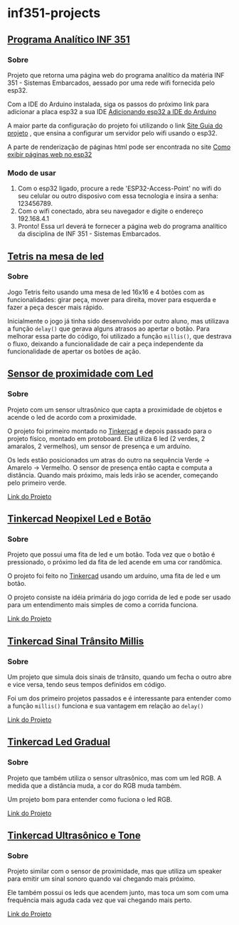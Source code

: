 # inf351-projects

## [Programa Analítico INF 351](https://github.com/PkNeves/inf351-projects/tree/main/esp32_wifi_INF351_analitic_program)
### Sobre
Projeto que retorna uma página web do programa analítico da matéria INF 351 - Sistemas Embarcados, aessado por uma rede wifi fornecida pelo esp32.

Com a IDE do Arduino instalada, siga os passos do próximo link para adicionar a placa esp32 a sua IDE [Adicionando esp32 a IDE do Arduino](https://randomnerdtutorials.com/installing-the-esp32-board-in-arduino-ide-windows-instructions/)

A maior parte da configuração do projeto foi utilizando o link [Site Guia do projeto](https://randomnerdtutorials.com/esp32-client-server-wi-fi/#:~:text=The%20ESP32%20server%20creates%20its,the%20ESP32%20server%20wireless%20network.) , que ensina a configurar um servidor pelo wifi usando o esp32.

A parte de renderização de páginas html pode ser encontrada no site [Como exibir páginas web no esp32](https://randomnerdtutorials.com/esp32-async-web-server-espasyncwebserver-library/)

### Modo de usar
 1. Com o esp32 ligado, procure a rede 'ESP32-Access-Point' no wifi do seu celular ou outro disposivo com essa tecnologia e insira a senha: 123456789.
 2. Com o wifi conectado, abra seu navegador e digite o endereço 192.168.4.1
 3. Pronto! Essa url deverá te fornecer a página web do programa analítico da disciplina de INF 351 - Sistemas Embarcados.

## [Tetris na mesa de led](https://github.com/PkNeves/inf351-projects/tree/main/mesa_led_tetris_millis)

### Sobre

Jogo Tetris feito usando uma mesa de led 16x16 e 4 botões com as funcionalidades: girar peça, mover para direita, mover para esquerda e fazer a peça descer mais rápido.

Inicialmente o jogo já tinha sido desenvolvido por outro aluno, mas utilizava a função `delay()` que gerava alguns atrasos ao apertar o botão. Para melhorar essa parte do código, foi utilizado a função `millis()`, que destrava o fluxo, deixando a funcionalidade de cair a peça independente da funcionalidade de apertar os botões de ação.

## [Sensor de proximidade com Led](https://github.com/PkNeves/inf351-projects/tree/main/sensor_de_proximidade_com_led)

### Sobre

Projeto com um sensor ultrasônico que capta a proximidade de objetos e acende o led de acordo com a proximidade.

O projeto foi primeiro montado no [Tinkercad](tinkercad.com) e depois passado para o projeto físico, montado em protoboard.
Ele utiliza 6 led (2 verdes, 2 amaralos, 2 vermelhos), um sensor de presença e um arduíno.

Os leds estão posicionados um atras do outro na sequência Verde -> Amarelo -> Vermelho. O sensor de presença então capta e computa a distância. Quando mais próximo, mais leds irão se acender, começando pelo primeiro verde.

[Link do Projeto](https://www.tinkercad.com/things/fAI9ovxNcrw-ultrasonicoledgradual/editel?sharecode=pYKlDVMLFdy8B9F-QoZ78CVEZKsYuIm2f86PK23kT5A)

## [Tinkercad Neopixel Led e Botão](https://github.com/PkNeves/inf351-projects/tree/main/tinkercad_neopixel_botao_caminha_led)

### Sobre

Projeto que possui uma fita de led e um botão. Toda vez que o botão é pressionado, o próximo led da fita de led acende em uma cor randômica.

O projeto foi feito no [Tinkercad](tinkercad.com) usando um arduíno, uma fita de led e um botão.

O projeto consiste na idéia primária do jogo corrida de led e pode ser usado para um entendimento mais simples de como a corrida funciona.

[Link do Projeto](https://www.tinkercad.com/things/l69hM65qgVx-acendeledbotao/editel?sharecode=KULfZgp6uiLu-ePZLGjAUw3RDOuuDU-fVLLjw_NwtK0)

## [Tinkercad Sinal Trânsito Millis](https://github.com/PkNeves/inf351-projects/tree/main/tinkercad_sinal_transito_millis)

### Sobre

Um projeto que simula dois sinais de trânsito, quando um fecha o outro abre e vice versa, tendo seus tempos definidos em código.

Foi um dos primeiro projetos passados e é interessante para entender como a função `millis()` funciona e sua vantagem em relação ao `delay()`

[Link do Projeto](https://www.tinkercad.com/things/61INOquJCPC-sinal-de-transito-com-millis-inf-351/editel?sharecode=55GGh4_gTXeSKtbzUXC8MCQ1jOaVLpfPGv1oVy23m9s)

## [Tinkercad Led Gradual](https://github.com/PkNeves/inf351-projects/tree/main/tinkercad_ultrasonico_led_gradual)

### Sobre

Projeto que também utiliza o sensor ultrasônico, mas com um led RGB. A medida que a distância muda, a cor do RGB muda também.

Um projeto bom para entender como fuciona o led RGB.

[Link do Projeto](https://www.tinkercad.com/things/gSkGBH8aQ1w-led-gradual/editel?sharecode=jrZ-L51mCNOmMbWX7hYsUqZjDvUbirvMW8VZTSeuhHE)

## [Tinkercad Ultrasônico e Tone](https://github.com/PkNeves/inf351-projects/tree/main/tinkercad_ultrasonico_sensor_proximidade_tone)

### Sobre

Projeto similar com o sensor de proximidade, mas que utiliza um speaker para emitir um sinal sonoro quando vai chegando mais próximo.

Ele também possui os leds que acendem junto, mas toca um som com uma frequência mais aguda cada vez que vai chegando mais perto.

[Link do Projeto](https://www.tinkercad.com/things/demXq15jxE9-sensorproximidadecomtone/editel?sharecode=IEGGBaeBEbiKXHcCeSETGJw-KQzzfCTrCnbITjKoT2U)